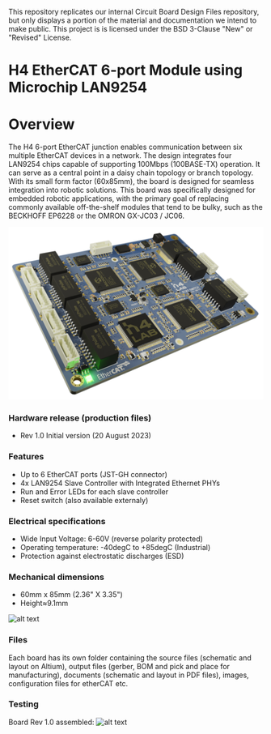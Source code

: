 This repository replicates our internal Circuit Board Design Files repository, but only displays a portion of the material and documentation we intend to make public.
This project is  is licensed under the BSD 3-Clause "New" or "Revised" License.

H4 EtherCAT 6-port Module using Microchip LAN9254
===
# Overview
The H4 6-port EtherCAT junction enables communication between six multiple EtherCAT devices in a network. The design integrates four LAN9254 chips capable of supporting 100Mbps (100BASE-TX) operation.
It can serve as a central point in a daisy chain topology or branch topology.
With its small form factor (60x85mm), the board is designed for seamless integration into robotic solutions.
This board was specifically designed for embedded robotic applications, with the primary goal of replacing commonly available off-the-shelf modules that tend to be bulky, such as the BECKHOFF EP6228 or the OMRON GX-JC03 / JC06.  

![alt text](Documentation/Images/Render_EcatSwitch_tr_light.png "EtherCAT Switch Rev 1.1 PCB Render")


### Hardware release (production files)
* Rev 1.0 Initial version (20 August 2023)


### Features
* Up to 6 EtherCAT ports (JST-GH connector)
* 4x LAN9254 Slave Controller with Integrated Ethernet PHYs
* Run and Error LEDs for each slave controller
* Reset switch (also available externaly)


### Electrical specifications
* Wide Input Voltage: 6-60V (reverse polarity protected)
* Operating temperature: -40degC to +85degC (Industrial)
* Protection against electrostatic discharges (ESD) 

### Mechanical dimensions
* 60mm x 85mm (2.36" X 3.35")
* Height≈9.1mm

![alt text](Doc_Images/ESNACKS_DIM.png "EtherSNACKS Rev 1.2 Dimensions")

### Files
Each board has its own folder containing the source files (schematic and layout on Altium), output files (gerber, BOM and pick and place for manufacturing), documents (schematic and layout in PDF files), images, configuration files for etherCAT etc.


### Testing
Board Rev 1.0 assembled:
![alt text](Documentation/Images/4.jpg "Board assemble")